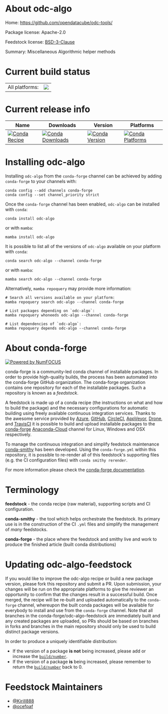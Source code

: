 About odc-algo
==============

Home: https://github.com/opendatacube/odc-tools/

Package license: Apache-2.0

Feedstock license: [BSD-3-Clause](https://github.com/conda-forge/odc-algo-feedstock/blob/main/LICENSE.txt)

Summary: Miscellaneous Algorithmic helper methods

Current build status
====================


<table><tr><td>All platforms:</td>
    <td>
      <a href="https://dev.azure.com/conda-forge/feedstock-builds/_build/latest?definitionId=15479&branchName=main">
        <img src="https://dev.azure.com/conda-forge/feedstock-builds/_apis/build/status/odc-algo-feedstock?branchName=main">
      </a>
    </td>
  </tr>
</table>

Current release info
====================

| Name | Downloads | Version | Platforms |
| --- | --- | --- | --- |
| [![Conda Recipe](https://img.shields.io/badge/recipe-odc--algo-green.svg)](https://anaconda.org/conda-forge/odc-algo) | [![Conda Downloads](https://img.shields.io/conda/dn/conda-forge/odc-algo.svg)](https://anaconda.org/conda-forge/odc-algo) | [![Conda Version](https://img.shields.io/conda/vn/conda-forge/odc-algo.svg)](https://anaconda.org/conda-forge/odc-algo) | [![Conda Platforms](https://img.shields.io/conda/pn/conda-forge/odc-algo.svg)](https://anaconda.org/conda-forge/odc-algo) |

Installing odc-algo
===================

Installing `odc-algo` from the `conda-forge` channel can be achieved by adding `conda-forge` to your channels with:

```
conda config --add channels conda-forge
conda config --set channel_priority strict
```

Once the `conda-forge` channel has been enabled, `odc-algo` can be installed with `conda`:

```
conda install odc-algo
```

or with `mamba`:

```
mamba install odc-algo
```

It is possible to list all of the versions of `odc-algo` available on your platform with `conda`:

```
conda search odc-algo --channel conda-forge
```

or with `mamba`:

```
mamba search odc-algo --channel conda-forge
```

Alternatively, `mamba repoquery` may provide more information:

```
# Search all versions available on your platform:
mamba repoquery search odc-algo --channel conda-forge

# List packages depending on `odc-algo`:
mamba repoquery whoneeds odc-algo --channel conda-forge

# List dependencies of `odc-algo`:
mamba repoquery depends odc-algo --channel conda-forge
```


About conda-forge
=================

[![Powered by
NumFOCUS](https://img.shields.io/badge/powered%20by-NumFOCUS-orange.svg?style=flat&colorA=E1523D&colorB=007D8A)](https://numfocus.org)

conda-forge is a community-led conda channel of installable packages.
In order to provide high-quality builds, the process has been automated into the
conda-forge GitHub organization. The conda-forge organization contains one repository
for each of the installable packages. Such a repository is known as a *feedstock*.

A feedstock is made up of a conda recipe (the instructions on what and how to build
the package) and the necessary configurations for automatic building using freely
available continuous integration services. Thanks to the awesome service provided by
[Azure](https://azure.microsoft.com/en-us/services/devops/), [GitHub](https://github.com/),
[CircleCI](https://circleci.com/), [AppVeyor](https://www.appveyor.com/),
[Drone](https://cloud.drone.io/welcome), and [TravisCI](https://travis-ci.com/)
it is possible to build and upload installable packages to the
[conda-forge](https://anaconda.org/conda-forge) [Anaconda-Cloud](https://anaconda.org/)
channel for Linux, Windows and OSX respectively.

To manage the continuous integration and simplify feedstock maintenance
[conda-smithy](https://github.com/conda-forge/conda-smithy) has been developed.
Using the ``conda-forge.yml`` within this repository, it is possible to re-render all of
this feedstock's supporting files (e.g. the CI configuration files) with ``conda smithy rerender``.

For more information please check the [conda-forge documentation](https://conda-forge.org/docs/).

Terminology
===========

**feedstock** - the conda recipe (raw material), supporting scripts and CI configuration.

**conda-smithy** - the tool which helps orchestrate the feedstock.
                   Its primary use is in the construction of the CI ``.yml`` files
                   and simplify the management of *many* feedstocks.

**conda-forge** - the place where the feedstock and smithy live and work to
                  produce the finished article (built conda distributions)


Updating odc-algo-feedstock
===========================

If you would like to improve the odc-algo recipe or build a new
package version, please fork this repository and submit a PR. Upon submission,
your changes will be run on the appropriate platforms to give the reviewer an
opportunity to confirm that the changes result in a successful build. Once
merged, the recipe will be re-built and uploaded automatically to the
`conda-forge` channel, whereupon the built conda packages will be available for
everybody to install and use from the `conda-forge` channel.
Note that all branches in the conda-forge/odc-algo-feedstock are
immediately built and any created packages are uploaded, so PRs should be based
on branches in forks and branches in the main repository should only be used to
build distinct package versions.

In order to produce a uniquely identifiable distribution:
 * If the version of a package **is not** being increased, please add or increase
   the [``build/number``](https://docs.conda.io/projects/conda-build/en/latest/resources/define-metadata.html#build-number-and-string).
 * If the version of a package **is** being increased, please remember to return
   the [``build/number``](https://docs.conda.io/projects/conda-build/en/latest/resources/define-metadata.html#build-number-and-string)
   back to 0.

Feedstock Maintainers
=====================

* [@Kirill888](https://github.com/Kirill888/)
* [@ocefpaf](https://github.com/ocefpaf/)

